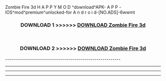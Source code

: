  Zombie Fire 3d  H A P P Y M O D ^download^APK- A P P -IOS^mod^premium^unlocked-for A n d r o i d-[NO.ADS]-6wwmt



<div align="center">

<h3>DOWNLOAD 1 >>>>>> <a href="https://en-mod.web.app/?en= Zombie Fire 3d ">DOWNLOAD Zombie Fire 3d  </a></h3><br>

<h3>DOWNLOAD 2 >>>>>> <a href="https://en-mod.web.app/?en= Zombie Fire 3d ">DOWNLOAD Zombie Fire 3d  </a></h3>

</div>
----------------------------------------------------------

----------------------------------------------------------

----------------------------------------------------------

----------------------------------------------------------



